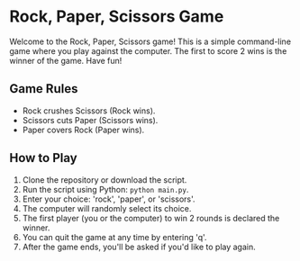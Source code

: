 # Rock, Paper, Scissors Game

Welcome to the Rock, Paper, Scissors game! This is a simple command-line game where you play against the computer. The first to score 2 wins is the winner of the game. Have fun!

## Game Rules

- Rock crushes Scissors (Rock wins).
- Scissors cuts Paper (Scissors wins).
- Paper covers Rock (Paper wins).

## How to Play

1. Clone the repository or download the script.
2. Run the script using Python: `python main.py`.
3. Enter your choice: 'rock', 'paper', or 'scissors'.
4. The computer will randomly select its choice.
5. The first player (you or the computer) to win 2 rounds is declared the winner.
6. You can quit the game at any time by entering 'q'.
7. After the game ends, you'll be asked if you'd like to play again.